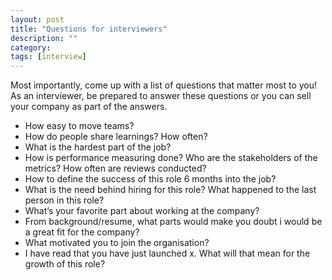 ```yaml
---
layout: post
title: "Questions for interviewers"
description: ""
category: 
tags: [interview]
---
```


Most importantly, come up with a list of questions that matter most to you! As an interviewer, be prepared to answer these questions or you can sell your company as part of the answers.

* How easy to move teams?
* How do people share learnings? How often?
* What is the hardest part of the job?
* How is performance measuring done? Who are the stakeholders of the metrics? How often are reviews conducted?
* How to define the success of this role 6 months into the job?
* What is the need behind hiring for this role? What happened to the last person in this role?
* What’s your favorite part about working at the company?
* From background/resume, what parts would make you doubt i would be a great fit for the company?
* What motivated you to join the organisation?
* I have read that you have just launched x. What will that mean for the growth of this role?
